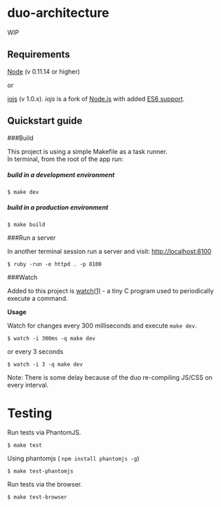# duo-architecture

WIP

## Requirements

[Node](http://nodejs.org/) (v 0.11.14 or higher)

or

[iojs](https://iojs.org/) (v 1.0.x). *iojs* is a fork of [Node.js](http://nodejs.org/) with added [ES6 support](https://iojs.org/es6.html).  

## Quickstart guide

###Build

This project is using a simple Makefile as a task runner.  
In terminal, from the root of the app run:

##### build in a development environment

```
$ make dev
```

##### build in a production environment

```
$ make build
```

###Run a server

In another terminal session run a server and visit: [http://localhost:8100](http://localhost:8100)

```
$ ruby -run -e httpd . -p 8100
```

###Watch

Added to this project is [watch(1)](https://github.com/tj/watch) - a tiny C program used to periodically execute a command.

**Usage**

Watch for changes every 300 milliseconds and execute `make dev`.

```
$ watch -i 300ms -q make dev
```

or every 3 seconds

```
$ watch -i 3 -q make dev
```

Note: There is some delay because of the duo re-compiling JS/CSS on every interval.


# Testing

Run tests via PhantomJS.

```
$ make test
```

Using phantomjs ( `npm install phantomjs -g`)
```
$ make test-phantomjs
```

Run tests via the browser.

```
$ make test-browser
```
